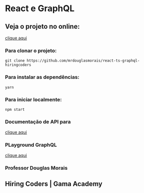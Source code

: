 # React e GraphQL


## Veja o projeto no online:
[clique aqui](https://rickandmorty-ts-graphql.vercel.app/)

### Para clonar o projeto:
`git clone https://github.com/mrdouglasmorais/react-ts-graphql-hiringcoders`

### Para instalar as dependências:
`yarn`

### Para iniciar localmente:
`npm start`

### Documentação de API para
[clique aqui](https://rickandmortyapi.com/)

### PLayground GraphQL
[clique aqui](https://rickandmortyapi.com/graphql)

### Professor Douglas Morais

## Hiring Coders | Gama Academy